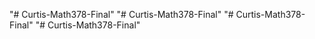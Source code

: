 "# Curtis-Math378-Final" 
"# Curtis-Math378-Final" 
"# Curtis-Math378-Final" 
"# Curtis-Math378-Final" 
